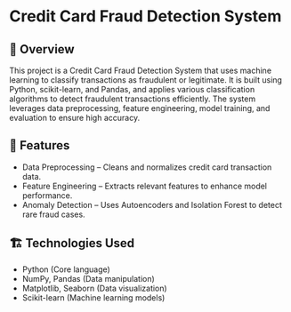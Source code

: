 # Credit Card Fraud Detection System

## 📌 Overview  
This project is a Credit Card Fraud Detection System that uses machine learning to classify transactions as fraudulent or legitimate. It is built using Python, scikit-learn, and Pandas, and applies various classification algorithms to detect fraudulent transactions efficiently. The system leverages data preprocessing, feature engineering, model training, and evaluation to ensure high accuracy.

## 🚀 Features  
- Data Preprocessing – Cleans and normalizes credit card transaction data.  
- Feature Engineering – Extracts relevant features to enhance model performance.   
- Anomaly Detection – Uses Autoencoders and Isolation Forest to detect rare fraud cases.  


## 🏗️ Technologies Used  
- Python (Core language)  
- NumPy, Pandas (Data manipulation)  
- Matplotlib, Seaborn (Data visualization)  
- Scikit-learn (Machine learning models)  
  
 
